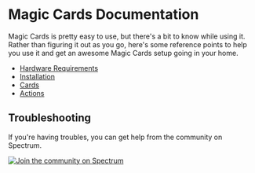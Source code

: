 # Magic Cards Documentation

Magic Cards is pretty easy to use, but there's a bit to know while using it. Rather than figuring it out as you go, here's some reference points to help you use it and get an awesome Magic Cards setup going in your home.

* [Hardware Requirements](hardware.md)
* [Installation](install.md)
* [Cards](cards.md)
* [Actions](actions.md)

## Troubleshooting
If you're having troubles, you can get help from the community on Spectrum.

[![Join the community on Spectrum](https://withspectrum.github.io/badge/badge.svg)](https://spectrum.chat/magic-cards)
